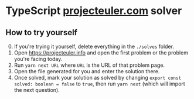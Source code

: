 # TypeScript [projecteuler.com](https://projecteuler.com) solver

## How to try yourself

0. If you're trying it yourself, delete everything in the `./solves` folder.
1. Open https://projecteuler.info and open the first problem or the problem you're facing today.
2. Run `yarn next URL` where `URL` is the URL of that problem page.
3. Open the file generated for you and enter the solution there.
4. Once solved, mark your solution as solved by changing `export const solved: boolean = false` to `true`, then run `yarn next` (which will import the next question).
